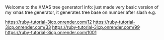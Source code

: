 Welcome to the XMAS tree generator!
info: just made very basic version of my xmas tree generator, it generates tree base on number after slash e.g.

https://ruby-tutorial-3icp.onrender.com/12
https://ruby-tutorial-3icp.onrender.com/33
https://ruby-tutorial-3icp.onrender.com/99
https://ruby-tutorial-3icp.onrender.com/1001

